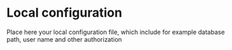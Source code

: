# Local configuration
Place here your local configuration file, which include
for example database path, user name and other authorization
